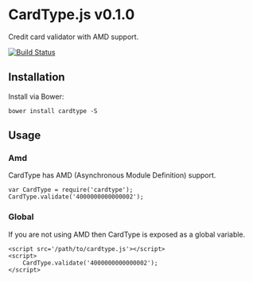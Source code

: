 # CardType.js v0.1.0

Credit card validator with AMD support.

[![Build Status](https://travis-ci.org/davidrapson/cardtype.svg?branch=master)](https://travis-ci.org/davidrapson/cardtype)

## Installation

Install via Bower:

`bower install cardtype -S`

## Usage


### Amd

CardType has AMD (Asynchronous Module Definition) support.

````
var CardType = require('cardtype');
CardType.validate('4000000000000002');
````

### Global

If you are not using AMD then CardType is exposed as a global variable.

````
<script src='/path/to/cardtype.js'></script>
<script>
    CardType.validate('4000000000000002');
</script>
````
